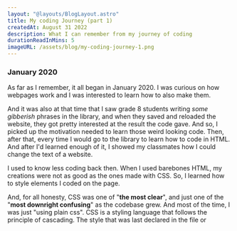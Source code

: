 ```yaml
---
layout: "@layouts/BlogLayout.astro"
title: My coding Journey (part 1)
createdAt: August 31 2022
description: What I can remember from my journey of coding
durationReadInMins: 5
imageURL: /assets/blog/my-coding-journey-1.png
---
```

### January 2020
As far as I remember, it all began in January 2020. I was curious on how webpages work and I was interested to learn how to also make them.

And it was also at that time that I saw grade 8 students writing *some gibberish* phrases in the library, and when they saved and reloaded the website, they got pretty interested at the result the code gave. And so, I picked up the motivation needed to learn those weird looking code. Then, after that, every time I would go to the library to learn how to code in HTML. And after I'd learned enough of it, I showed my classmates how I could change the text of a website.

I used to know less coding back then. When I used barebones HTML, my creations were not as good as the ones made with CSS. So, I learned how to style elements I coded on the page.

And, for all honesty, CSS was one of "**the most clear**", and just one of the "**most downright confusing**" as the codebase grew. And most of the time, I was just "using plain css". CSS is a styling language that follows the principle of cascading. The style that was last declared in the file or <style> tag is the one that applies to the different styles.

Of course, CSS doesn't end there. It also has "**specificity for styling elements**". And it was **such a mental overhead** that I tried to quit web development. This is because as soon as your CSS grows, it will be (almost) hard to manage. But fortunately, with a little organization and effort, I could make small projects.

---
### February 2020 - May 2020
Then, on February of 2020, I stumbled upon [Wordpress](https://en.wikipedia.org/wiki/WordPress), a [CMS](https://en.wikipedia.org/wiki/Content_management_system) or Content management system. In wordpress, you could basically design a webpage with a visual based editor rather than editing it by code. After realizing how much hours I've wasted in learning web development, I reflected on this question: if a [CMS \(Content Management System\)](https://en.wikipedia.org/wiki/Content_management_system) can handle the whole website stuff, why do I need to code in html and css? And when I realized that I don't really need to code html and css, I thought that learning it is useless. 

That is what led me to quit making websites and start making desktop/mobile apps, command line interfaces, and so on.

And to make that possible, I tried using python for programming. Python is the first real programming language that I've learned because HTML and CSS are **not programming languages**. Python is so simple that it is easy to understand, and has a very minimal syntax due to it having little amount of keywords:


#### Example

```python
a_variable = 20
def print_var(insert_arg):
	print(a_variable)
```

After learning concepts like [Control flows](https://en.wikipedia.org/wiki/Conditional_(computer_programming)) and [Loops](https://en.wikipedia.org/wiki/Control_flow#Loops), I then realized that this is too simple that it's just not possible. The following is an example of a Control flow statement in python.

#### Example

```python
a_variable = 40
if a_variable > 50:
	print("a_variable must be greater than 50")
else: 
	print("a_variable could either be equal or less than 50")
```
And based on the concept of control flow, if the first condition is not met, we move on to second condition and so on...

In the example above, it shows the result "*a_variable could either be equal or less than 50*" because it's clear to the programmers that the variable is **literally not greater than 50**.

After learning the "**simple**" concepts in programming, I stumbled upon intermediate to advanced concepts of [functions](https://en.wikipedia.org/wiki/Subroutine) and [objects](https://en.wikipedia.org/wiki/Class_(computer_programming)), which in modern programming, is important because it can help you in solving various problems related to programming. For noobs, functions are just reusable blocks of code that are created for either not repeating a block of code many times, or just helping you do a certain task in which it returns a predictive outcome when you invoke or call it.

Meanwhile, objects are pieces of code that have unique properties and common methods for mutating or getting the properties. But, to construct an object, you need a [class](https://en.wikipedia.org/wiki/Class_(computer_programming)), which is just a blueprint for building an object.

It eventually took me 3 months just to understand these concepts.

Then, after I knew enough in coding a program, I tried to make a calculator app. I watched videos on how to make calculator with tkinter. And when I finished making my app, it didn't look good. I think it just looks like an app that came from the 90's. And so, I tried finding other solutions for making an app, but never really had the courage to try them.

And since, web technologies are readily available when you visit a website, I try making websites anyways. 

---

### June 2020 - September 2020 

But this time, I was trying to make it more interactive. So, I tried learning Javascript. On the surface, it just looks like it's python, but it is more complicated than that. In python, you get to use the "=\=" to test for equality, but in Javascript, you use the "=\==" equality operator and it kinda sucked.

What is specially hard in Javascript is accessing the dom. In Javascript, you have to access the dom because it's hard to choose which type of dom accessing to use. I also got frustrated by the properties in it, such as styling and attributes. But luckily, adding click event handlers to a button is not a problem. And I tried making accordions, carousel from websites, and youtube. 

And when I got frustrated with Javascript and dom, I really wanted to learn other languages. But since the online class was about to start, I stopped it for a while. Combine it with the fact that I got very distracted by anime. I just continued it in November. **Stay tuned for part 2**.